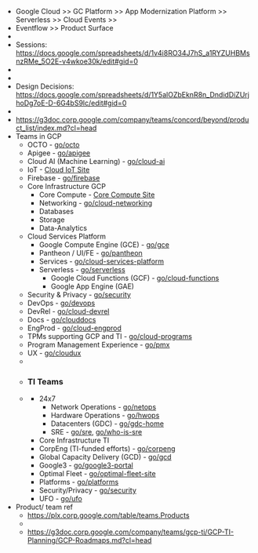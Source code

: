 - Google Cloud >> GC Platform >> App Modernization Platform >> Serverless >> Cloud Events >>
- Eventflow >> Product Surface
- 
- Sessions: https://docs.google.com/spreadsheets/d/1v4i8RO34J7hS_a1RYZUHBMsnzRMe_5O2E-v4wkoe30k/edit#gid=0
- 
- 
- Design Decisions: https://docs.google.com/spreadsheets/d/1Y5alOZbEknR8n_DndidDiZUrjhoDg7oE-D-6G4bS9lc/edit#gid=0
- 
- https://g3doc.corp.google.com/company/teams/concord/beyond/product_list/index.md?cl=head
- Teams in GCP
    - OCTO - [go/octo](https://goto.google.com/octo)
    - Apigee - [go/apigee](https://goto.google.com/apigee)
    - Cloud AI (Machine Learning) - [go/cloud-ai](https://goto.google.com/cloud-ai)
    - IoT - [Cloud IoT Site](https://sites.google.com/a/google.com/cloud-iot-group/home)
    - Firebase - [go/firebase](https://goto.google.com/firebase)
    - Core Infrastructure GCP
        - Core Compute - [Core Compute Site](https://g3doc.corp.google.com/company/teams/cloud-core-compute/index.md)
        - Networking - [go/cloud-networking](https://goto.google.com/cloud-networking)
        - Databases
        - Storage
        - Data-Analytics
    - Cloud Services Platform
        - Google Compute Engine (GCE) - [go/gce](https://goto.google.com/gce)
        - Pantheon / UI/FE - [go/pantheon](https://goto.google.com/pantheon)
        - Services - [go/cloud-services-platform](https://goto.google.com/cloud-services-platform)
        - Serverless - [go/serverless](https://goto.google.com/serverless)
            - Google Cloud Functions (GCF) - [go/cloud-functions](https://goto.google.com/cloud-functions)
            - Google App Engine (GAE)
    - Security & Privacy - [go/security](https://goto.google.com/security)
    - DevOps - [go/devops](https://goto.google.com/devops)
    - DevRel - [go/cloud-devrel](https://goto.google.com/cloud-devrel)
    - Docs - [go/clouddocs](https://goto.google.com/clouddocs)
    - EngProd - [go/cloud-engprod](https://goto.google.com/cloud-engprod)
    - TPMs supporting GCP and TI - [go/cloud-programs](https://goto.google.com/cloud-programs)
    - Program Management Experience - [go/pmx](https://goto.google.com/pmx)
    - UX - [go/cloudux](https://goto.google.com/cloudux)
    - []()
    - ### TI Teams
    - [](https://cider.corp.google.com/?ws=G3DOC-gcpti-about-2020-06-05-161747&file=//depot/company/teams/gcp-ti/about.md:80)
        - 24x7
            - Network Operations - [go/netops](https://goto.google.com/netops)
            - Hardware Operations - [go/hwops](https://goto.google.com/hwops)
            - Datacenters (GDC) - [go/gdc-home](https://goto.google.com/gdc-home)
            - SRE - [go/sre](https://goto.google.com/sre), [go/who-is-sre](https://goto.google.com/who-is-sre)
        - Core Infrastructure TI
        - CorpEng (TI-funded efforts) - [go/corpeng](https://goto.google.com/corpeng)
        - Global Capacity Delivery (GCD) - [go/gcd](https://goto.google.com/gcd)
        - Google3 - [go/google3-portal](https://goto.google.com/google3-portal)
        - Optimal Fleet - [go/optimal-fleet-site](https://goto.google.com/optimal-fleet-site)
        - Platforms - [go/platforms](https://goto.google.com/platforms)
        - Security/Privacy - [go/security](https://goto.google.com/security)
        - UFO - [go/ufo](https://goto.google.com/ufo)
- Product/ team ref
    - https://plx.corp.google.com/table/teams.Products
    - 
    - https://g3doc.corp.google.com/company/teams/gcp-ti/GCP-TI-Planning/GCP-Roadmaps.md?cl=head
